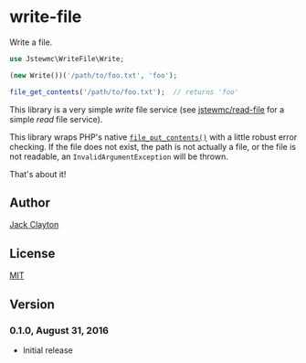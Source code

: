 # write-file
Write a file.

```php
use Jstewmc\WriteFile\Write;

(new Write())('/path/to/foo.txt', 'foo');

file_get_contents('/path/to/foo.txt');  // returns 'foo'
```

This library is a very simple _write_ file service (see [jstewmc/read-file](https://github.com/jstewmc/read-file) for a simple _read_ file service). 

This library wraps PHP's native [`file_put_contents()`](http://php.net/manual/en/function.file-put-contents.php) with a little robust error checking. If the file does not exist, the path is not actually a file, or the file is not readable, an `InvalidArgumentException` will be thrown.

That's about it!

## Author

[Jack Clayton](mailto:clayjs0@gmail.com)

## License

[MIT](https://github.com/jstewmc/read-file/blob/master/LICENSE)

## Version

### 0.1.0, August 31, 2016

* Initial release
